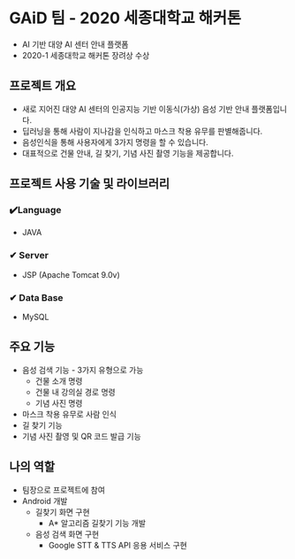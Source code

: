 # GAiD 팀 - 2020 세종대학교 해커톤
* AI 기반 대양 AI 센터 안내 플랫폼
* 2020-1 세종대학교 해커톤 장려상 수상

## 프로젝트 개요

- 새로 지어진 대양 AI 센터의 인공지능 기반 이동식(가상) 음성 기반 안내 플랫폼입니다.
- 딥러닝을 통해 사람이 지나감을 인식하고 마스크 착용 유무를 판별해줍니다.
- 음성인식을 통해 사용자에게 3가지 명령을 할 수 있습니다.
- 대표적으로 건물 안내, 길 찾기, 기념 사진 촬영 기능을 제공합니다.

## 프로젝트 사용 기술 및 라이브러리

### ✔️Language

- JAVA

### ✔ Server

- JSP (Apache Tomcat 9.0v)

### ✔ Data Base

- MySQL

## 주요 기능

- 음성 검색 기능 - 3가지 유형으로 가능
    - 건물 소개 명령
    - 건물 내 강의실 경로 명령
    - 기념 사진 명령
- 마스크 착용 유무로 사람 인식
- 길 찾기 기능
- 기념 사진 촬영 및 QR 코드 발급 기능

## 나의 역할

- 팀장으로 프로젝트에 참여
- Android 개발
    - 길찾기 화면 구현
        - A* 알고리즘 길찾기 기능 개발
    - 음성 검색 화면 구현
        - Google STT & TTS API 응용 서비스 구현
